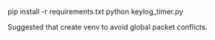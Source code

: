 pip install -r requirements.txt
python keylog_timer.py


Suggested that create venv to avoid global packet conflicts.
